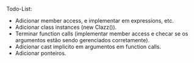 Todo-List:
 - Adicionar member access, e implementar em expressions, etc.
 - Adicionar class instances (new Clazz()).
 - Terminar function calls (implementar member access e checar se os argumentos estão sendo gerenciados corretamente).
 - Adicionar cast implicito em argumentos em function calls.
 - Adicionar ponteiros.